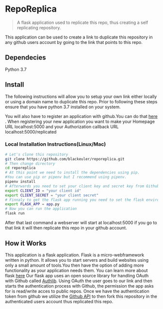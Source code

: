 # RepoReplica

> A flask application used to replicate this repo, thus creating a self replicating repository.

This application can be used to create a link to duplicate this repository in any github users account by going to the link that points to this repo.

## Dependecies
Python 3.7

## Install

The following instructions will allow you to setup your own link either locally or using a domain name to duplicate this repo.
Prior to following these steps ensure that you have python 3.7 installed on your system. 

You will also have to register an application with github.You can do that [here](https://github.com/settings/applications/new) .
When registering your new application you want to make your Homepage URL localhost:5000 and your Authorization callback URL localhost:5000/replicated

### Local Installation Instructions(Linux/Mac)

```sh
# Let's clone this repository
git clone https://github.com/blackeuler/reporeplica.git
# Then change directory 
cd reporeplica
# At this point we need to install the dependencies using pip.
#You can use pip or pipenv but I recommend using pipenv.
pipenv install
# Afterwards you need to set your client key and secret key from Github as a environment variable
export CLIENT_ID = "your client id"
export CLIENT_SECRET = "your client secret"
# Finnaly to get the flask app running you need to set the flask environement variable
export FLASK_APP = app.py
# Now you can run the application
flask run

```
After that last command a webserver will start at localhost:5000 if you go to that link it will then replicate this repo in your github account.

## How it Works

This application is a flask application. Flask is a micro-webframework written in python. It allows you to start servers and build websites
using only a small amount of tools.You then have the option of adding more functionality as your application needs them. You can learn more about flask [here](https://flask.palletsprojects.com/en/1.1.x/) Our flask app uses an open source library for handling OAuth with Github called [Authlib](https://authlib.org). 
Using OAuth the user goes to our link and then starts the authentication process with Github, the permission the app asks for is read/write acces to public repos. Once we have the authentication token from github we utilize the [Github API](https://developer.github.com/v3/) to then fork this repository in the authenticated users account thus replicated this repo.

